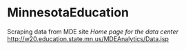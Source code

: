 # MinnesotaEducation
 Scraping data from MDE site
 _Home page for the data center_
http://w20.education.state.mn.us/MDEAnalytics/Data.jsp
